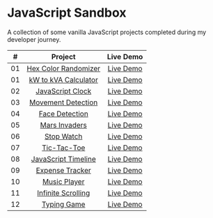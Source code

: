 # JavaScript Sandbox

A collection of some vanilla JavaScript projects completed during my developer journey.

|  #  |            Project             | Live Demo |
| :-: | :----------------------------: | :-------: |
| 01  |       [Hex Color Randomizer](https://github.com/max-geller/javascript-projects/tree/main/color-randomizer)       | [Live Demo](https://dev.maxgeller.com.com/projects/)  |
| 01  |       [kW to kVA Calculator](https://github.com/max-geller/javascript-projects/tree/main/kva-calculator)       | [Live Demo](https://dev.maxgeller.com.com/projects/)  |
| 02  |       [JavaScript Clock](https://github.com/max-geller/javascript-projects)       | [Live Demo](https://dev.maxgeller.com.com/projects/)  |
| 03  |     [Movement Detection](https://github.com/max-geller/javascript-projects)    | [Live Demo](https://dev.maxgeller.com.com/projects/)  |
| 04  |    [Face Detection](https://github.com/max-geller/javascript-projects)     | [Live Demo](https://dev.maxgeller.com.com/projects/)  |
| 05  |  [Mars Invaders](https://github.com/max-geller/javascript-projects)  | [Live Demo](https://dev.maxgeller.com.com/projects/)  |
| 06  | [Stop Watch](https://github.com/max-geller/javascript-projects)  | [Live Demo](https://dev.maxgeller.com.com/projects/)  |
| 07  |    [Tic-Tac-Toe](https://github.com/max-geller/javascript-projects)    | [Live Demo](https://dev.maxgeller.com.com/projects/)  |
| 08  |        [JavaScript Timeline](https://github.com/max-geller/javascript-projects)       | [Live Demo](https://dev.maxgeller.com.com/projects/)  |
| 09  |      [Expense Tracker](https://github.com/max-geller/javascript-projects)       | [Live Demo](https://dev.maxgeller.com.com/projects/expense-tracker/)  |
| 10  |        [Music Player](https://github.com/max-geller/javascript-projects)       | [Live Demo](https://dev.maxgeller.com.com/projects/music-player/)  |
| 11  |     [Infinite Scrolling](https://github.com/max-geller/javascript-project)     | [Live Demo](https://dev.maxgeller.com.com/projects/infinite_scroll_blog/)  |
| 12  |        [Typing Game](https://github.com/max-geller/javascript-project)     | [Live Demo](https://dev.maxgeller.com.com/projects/typing-game/)  |